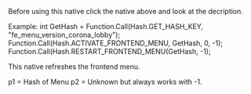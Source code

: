 Before using this native click the native above and look at the decription.

Example:
int GetHash = Function.Call<int>(Hash.GET_HASH_KEY, "fe_menu_version_corona_lobby");
Function.Call(Hash.ACTIVATE_FRONTEND_MENU, GetHash, 0, -1);
Function.Call(Hash.RESTART_FRONTEND_MENU(GetHash, -1);

This native refreshes the frontend menu.

p1 = Hash of Menu
p2 = Unknown but always works with -1.